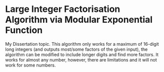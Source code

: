 # Large Integer Factorisation Algorithm via Modular Exponential Function
My Dissertation topic.
This algorithm only works for a maximum of 16-digit long integers (and outputs most/some factors of the given input), the algorithm can be modified to include longer digits and find more factors.
It works for almost any number, however, there are limitations and it will not work for some numbers.
